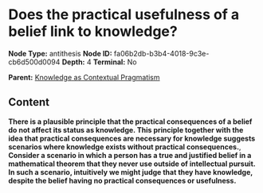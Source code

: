 # Does the practical usefulness of a belief link to knowledge?

**Node Type:** antithesis
**Node ID:** fa06b2db-b3b4-4018-9c3e-cb6d500d0094
**Depth:** 4
**Terminal:** No

**Parent:** [Knowledge as Contextual Pragmatism](knowledge-as-contextual-pragmatism-synthesis-58b0d4c4-4eeb-46a9-99af-766901c4c5df.md)

## Content

**There is a plausible principle that the practical consequences of a belief do not affect its status as knowledge. This principle together with the idea that practical consequences are necessary for knowledge suggests scenarios where knowledge exists without practical consequences.**, **Consider a scenario in which a person has a true and justified belief in a mathematical theorem that they never use outside of intellectual pursuit. In such a scenario, intuitively we might judge that they have knowledge, despite the belief having no practical consequences or usefulness.**
